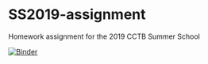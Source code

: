 # SS2019-assignment
Homework assignment for the 2019 CCTB Summer School

[![Binder](https://mybinder.org/badge_logo.svg)](https://mybinder.org/v2/gh/phi-max/SS2019-assignment/master?filepath=https%3A%2F%2Fgithub.com%2Fphi-max%2FSS2019-assignment%2Fblob%2Fmaster%2FSS2019_assignment.ipynb)
